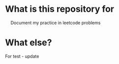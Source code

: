 # What is this repository for

&emsp; Document my practice in leetcode problems

# What else?


For test - update